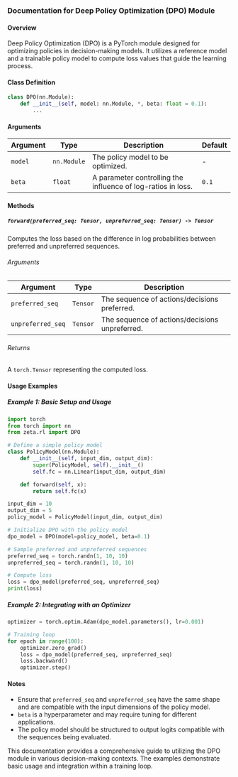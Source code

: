 ### Documentation for Deep Policy Optimization (DPO) Module

#### Overview
Deep Policy Optimization (DPO) is a PyTorch module designed for optimizing policies in decision-making models. It utilizes a reference model and a trainable policy model to compute loss values that guide the learning process.

#### Class Definition
```python
class DPO(nn.Module):
    def __init__(self, model: nn.Module, *, beta: float = 0.1):
        ...
```

#### Arguments

| Argument        | Type        | Description                                                  | Default |
|-----------------|-------------|--------------------------------------------------------------|---------|
| `model`         | `nn.Module` | The policy model to be optimized.                            | -       |
| `beta`          | `float`     | A parameter controlling the influence of log-ratios in loss. | `0.1`   |

#### Methods

##### `forward(preferred_seq: Tensor, unpreferred_seq: Tensor) -> Tensor`
Computes the loss based on the difference in log probabilities between preferred and unpreferred sequences.

###### Arguments

| Argument           | Type      | Description                                     |
|--------------------|-----------|-------------------------------------------------|
| `preferred_seq`    | `Tensor`  | The sequence of actions/decisions preferred.    |
| `unpreferred_seq`  | `Tensor`  | The sequence of actions/decisions unpreferred.  |

###### Returns
A `torch.Tensor` representing the computed loss.

#### Usage Examples

##### Example 1: Basic Setup and Usage
```python
import torch
from torch import nn
from zeta.rl import DPO

# Define a simple policy model
class PolicyModel(nn.Module):
    def __init__(self, input_dim, output_dim):
        super(PolicyModel, self).__init__()
        self.fc = nn.Linear(input_dim, output_dim)

    def forward(self, x):
        return self.fc(x)

input_dim = 10
output_dim = 5
policy_model = PolicyModel(input_dim, output_dim)

# Initialize DPO with the policy model
dpo_model = DPO(model=policy_model, beta=0.1)

# Sample preferred and unpreferred sequences
preferred_seq = torch.randn(1, 10, 10)
unpreferred_seq = torch.randn(1, 10, 10)

# Compute loss
loss = dpo_model(preferred_seq, unpreferred_seq)
print(loss)
```

##### Example 2: Integrating with an Optimizer
```python
optimizer = torch.optim.Adam(dpo_model.parameters(), lr=0.001)

# Training loop
for epoch in range(100):
    optimizer.zero_grad()
    loss = dpo_model(preferred_seq, unpreferred_seq)
    loss.backward()
    optimizer.step()
```

#### Notes
- Ensure that `preferred_seq` and `unpreferred_seq` have the same shape and are compatible with the input dimensions of the policy model.
- `beta` is a hyperparameter and may require tuning for different applications.
- The policy model should be structured to output logits compatible with the sequences being evaluated.

This documentation provides a comprehensive guide to utilizing the DPO module in various decision-making contexts. The examples demonstrate basic usage and integration within a training loop.